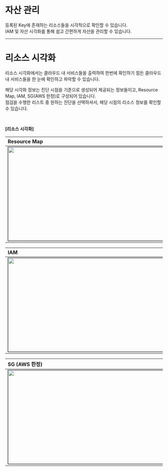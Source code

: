 # 자산 관리

등록된 Key에 존재하는 리소스들을 시각적으로 확인할 수 있습니다. <br />
IAM 및 자산 시각화를 통해 쉽고 간편하게 자산을 관리할 수 있습니다. <br />

---

# 리소스 시각화

리소스 시각화에서는 클라우드 내 서비스들을 출력하여 한번에 확인하기 힘든 클라우드 내 서비스들을 한 눈에 확인하고 파악할 수 있습니다. <br />

해당 시각화 정보는 진단 시점을 기준으로 생성되어 제공되는 정보들이고, Resource Map, IAM, SG(AWS 한정)로 구성되어 있습니다. <br />
점검을 수행한 리스트 중 원하는 진단을 선택하셔서, 해당 시점의 리소스 정보를 확인할 수 있습니다.

<br />

**[리소스 시각화]**

| Resource Map                                                                                                              |
| :------------------------------------------------------------------------------------------------------------------------ |
| <center><img src="/assets/images/resource/map_1.png" width="700" height="300" style="border: 1px solid black;"/></center> |

| IAM                                                                                                                       |
| :------------------------------------------------------------------------------------------------------------------------ |
| <center><img src="/assets/images/resource/iam_1.png" width="700" height="300" style="border: 1px solid black;"/></center> |

| SG (AWS 한정)                                                                                                            |
| :----------------------------------------------------------------------------------------------------------------------- |
| <center><img src="/assets/images/resource/sg_1.png" width="700" height="300" style="border: 1px solid black;"/></center> |
